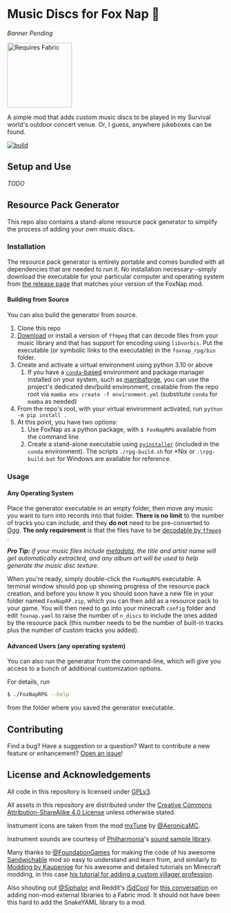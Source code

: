 # Music Discs for Fox Nap 🦊

_Banner Pending_

<img src="https://i.imgur.com/Ol1Tcf8.png" alt="Requires Fabric" width="150"/>


A simple mod that adds custom music discs to be played in my Survival world's outdoor concert venue.
Or, I guess,
anywhere jukeboxes can be found.

[![build](https://github.com/OpenBagTwo/FoxNap/actions/workflows/build.yml/badge.svg?branch=1.19.2)](https://github.com/OpenBagTwo/FoxNap/actions/workflows/build.yml)

## Setup and Use

_TODO_

## Resource Pack Generator

This repo also contains a stand-alone resource pack generator to simplify the process of adding
your own music discs.

### Installation

The resource pack generator is entirely portable and comes bundled
with all dependencies that are needed to run it. No installation
necessary--simply download the executable for your particular computer
and operating system from [the release page](../../releases) that
matches your version of the FoxNap mod.

#### Building from Source

You can also build the generator from source.

1. Clone this repo
1. [Download](https://ffmpeg.org/download.html) or install a version of `ffmpeg` that can decode
   files from your music library and that has support for encoding using `libvorbis`. Put the
   executable (or symbolic links to the executable) in the `foxnap_rpg/bin` folder.
1. Create and activate a virtual environment using python 3.10 or above
   1. If you have a [`conda`-based](https://docs.conda.io/en/latest/) environment and package manager installed on your
      system, such as [mambaforge](https://github.com/conda-forge/miniforge#mambaforge), you can use the project's
      dedicated dev/build environment, creatable from the repo root via
      `mamba env create -f environment.yml` (substitute `conda` for `mamba` as needed)
1. From the repo's root, with your virtual environment activated, run `python -m pip install .`
1. At this point, you have two options:
   1. Use FoxNap as a python package, with `$ FoxNapRPG` available from the command line
   1. Create a stand-alone executable using [`pyinstaller`](https://pyinstaller.org/en/stable/) (included in the `conda`
      environment). The scripts `./rpg-build.sh` for \*Nix or `.\rpg-build.bat` for Windows are available for reference.
  


### Usage

#### Any Operating System

Place the generator executable in an empty folder, then move any music you
want to turn into records into that folder. **There is no limit** to the
number of tracks you can include, and they **do not** need to be pre-converted
to [Ogg](https://en.wikipedia.org/wiki/Ogg). **The only requirement** is that
the files have to be
[decodable by `ffmpeg`](https://www.ffmpeg.org/general.html#Supported-File-Formats_002c-Codecs-or-Features)
.

_**Pro Tip:** if your music files include [metadata](https://en.wikipedia.org/wiki/ID3), the title
and artist
name will get automatically extracted, and any album art will be used to help generate the music
disc texture._

When you're ready, simply double-click the `FoxNapRPG` executable. A terminal window should pop
up showing progress of the resource pack creation, and before you know it you should soon have a
new file in your folder named `FoxNapRP.zip`, which you can then add as a resource pack to your
game. You will then need to go into your minecraft `config` folder and edit `foxnap.yaml` to raise
the number of `n_discs` to include the ones added by the resource pack (this number needs to be
the number of built-in tracks plus the number of custom tracks you added).

#### Advanced Users (any operating system)

You can also run the generator from the command-line, which will give you access to a bunch of
additional customization options.

For details, run

```bash
$ ./FoxNapRPG --help
```

from the folder where you saved the generator executable.

## Contributing

Find a bug? Have a suggestion or a question? Want to contribute a new feature or enhancement?
[Open an issue](https://github.com/OpenBagTwo/FoxNap/issues/new)!

## License and Acknowledgements

All code in this repository is licensed under
[GPLv3](https://www.gnu.org/licenses/gpl-3.0.en.html).

All assets in this repository are distributed under the
[Creative Commons Attribution-ShareAlike 4.0 License](https://creativecommons.org/licenses/by-sa/4.0/)
unless
otherwise stated.

Instrument icons are taken from the mod [mxTune](https://github.com/AeronicaMC/mxTune)
by [@AeronicaMC](https://github.com/AeronicaMC).

Instrument sounds are courtesy of [Philharmonia](https://philharmonia.co.uk)'s
[sound sample library](https://philharmonia.co.uk/resources/sound-samples/).

Many thanks to [@FoundationGames](https://github.com/FoundationGames) for making the code of
his awesome [Sandwichable](https://github.com/FoundationGames/Sandwichable) mod so easy to
understand and learn from, and similarly to
[Modding by Kaupenjoe](https://www.youtube.com/c/TKaupenjoe) for his awesome and detailed
tutorials on Minecraft modding, in this case
[his tutorial for adding a custom villager profession](https://gist.github.com/Kaupenjoe/237846a971fdd254c7da9639c85e65c1).

Also shouting out [@Siphalor](https://github.com/Siphalor) and Reddit's
[jSdCool](https://www.reddit.com/user/jSdCool/) for
[this conversation](https://www.reddit.com/r/fabricmc/comments/mkumx8/comment/gticqn2/) on adding
non-mod external libraries to a Fabric mod. It should not have been this hard to add the SnakeYAML
library to a mod.
